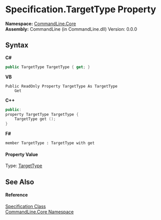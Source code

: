 # Specification.TargetType Property 
 

**Namespace:**&nbsp;<a href="N_CommandLine_Core">CommandLine.Core</a><br />**Assembly:**&nbsp;CommandLine (in CommandLine.dll) Version: 0.0.0

## Syntax

**C#**<br />
``` C#
public TargetType TargetType { get; }
```

**VB**<br />
``` VB
Public ReadOnly Property TargetType As TargetType
	Get
```

**C++**<br />
``` C++
public:
property TargetType TargetType {
	TargetType get ();
}
```

**F#**<br />
``` F#
member TargetType : TargetType with get

```


#### Property Value
Type: <a href="T_CommandLine_Core_TargetType">TargetType</a>

## See Also


#### Reference
<a href="T_CommandLine_Core_Specification">Specification Class</a><br /><a href="N_CommandLine_Core">CommandLine.Core Namespace</a><br />